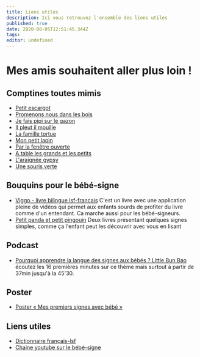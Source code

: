```yaml
---
title: Liens utiles
description: Ici vous retrouvez l'ensemble des liens utiles
published: true
date: 2020-08-05T12:51:45.344Z
tags:
editor: undefined
---
```

# Mes amis souhaitent aller plus loin !
## Comptines toutes mimis

- [Petit escargot](https://www.youtube.com/watch?v=IYI5Z4iBLmo)
- [Promenons nous dans les bois](https://www.youtube.com/watch?v=UIldxTzQfQE)
- [Je fais pipi sur le gazon](https://www.youtube.com/watch?v=4DXmorOHjkU&list=PLJRm2-qqOJFsxuBpm139g02GtJXUjs933&index=2)
- [Il pleut il mouille](https://www.youtube.com/watch?v=Gix5CbGe6c4&list=PLJRm2-qqOJFsxuBpm139g02GtJXUjs933&index=6)
- [La famille tortue](https://www.youtube.com/watch?v=K_MkNuGQVXE)
- [Mon petit lapin](https://www.youtube.com/watch?v=7ryb3ACLOmM&list=PLJRm2-qqOJFsxuBpm139g02GtJXUjs933&index=14)
- [Par la fenêtre ouverte](https://www.youtube.com/watch?v=zsxUCtwRXxY&list=PLJRm2-qqOJFsxuBpm139g02GtJXUjs933&index=24)
- [A table les grands et les petits](https://www.youtube.com/watch?v=LNB27Jjj_b0&list=PLJRm2-qqOJFsxuBpm139g02GtJXUjs933&index=20)
- [L'araignée gypsy](https://www.youtube.com/watch?v=XWV-Zn0lEJo&list=PLJRm2-qqOJFsxuBpm139g02GtJXUjs933&index=1)
- [Une souris verte](https://www.youtube.com/watch?v=kmHXbfsqg7A)

## Bouquins pour le bébé-signe

- [Viggo - livre bilingue lsf-français](https://www.inclood.fr/produit/viggo/)
  C'est un livre avec une application pleine de vidéos qui permet aux enfants
  sourds de profiter du livre comme d'un entendant. Ca marche aussi pour les
  bébé-signeurs.
- [Petit panda et petit pingouin](https://www.editionskiwi.fr/auteur/emilie-faye/)
  Deux livres présentant quelques signes simples, comme ça l'enfant peut les
  découvrir avec vous en lisant

## Podcast

- [Pourquoi apprendre la langue des signes aux bébés ? Little Bun Bao](https://art19.com/shows/la-matrescence/episodes/4d7cfad8-4715-4558-813d-7eec20a56bae)
  écoutez les 16 premières minutes sur ce thème mais surtout à partir de 37min jusqu'à la 45'30.

## Poster

- [Poster « Mes premiers signes avec bébé »](https://www.bloghoptoys.fr/download/poster-le-langage-des-signes-avec-bebe)

## Liens utiles

- [Dictionnaire français-lsf](https://dico.elix-lsf.fr/)
- [Chaine youtube sur le bébé-signe](https://www.youtube.com/channel/UCnsaz1WSnMcHA5EoShzb-6Q)

